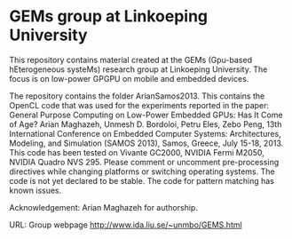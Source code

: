 GEMs group at Linkoeping University
==========
This repository contains material created at the GEMs (Gpu-based hEterogeneous systeMs) research group at Linkoeping University. The focus is on low-power GPGPU on mobile and embedded devices.

The repository contains the folder ArianSamos2013. This contains the OpenCL code that was used for the experiments reported in the paper:  General Purpose Computing on Low-Power Embedded GPUs: Has It Come of Age? Arian Maghazeh, Unmesh D. Bordoloi, Petru Eles, Zebo Peng, 13th International Conference on Embedded Computer Systems: Architectures, Modeling, and Simulation (SAMOS 2013), Samos, Greece, July 15-18, 2013. This code has been tested on Vivante GC2000, NVIDIA Fermi M2050, NVIDIA Quadro NVS 295. Please comment or uncomment pre-processing directives while changing platforms or switching operating systems. The code is not yet declared to be stable. The code for pattern matching has known issues.

Acknowledgement: Arian Maghazeh for authorship.

URL: Group webpage http://www.ida.liu.se/~unmbo/GEMS.html